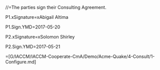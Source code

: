 //=The parties sign their Consulting Agreement.

P1.xSignature=xAbigail Altima

P1.Sign.YMD=2017-05-20

P2.xSignature=xSolomon Shirley

P2.Sign.YMD=2017-05-21

=[G/IACCM/IACCM-Cooperate-CmA/Demo/Acme-Quake/4-Consult/1-Configure.md]

